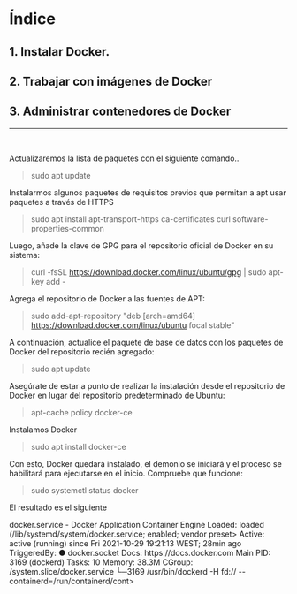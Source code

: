 


# Índice #

## 1. Instalar Docker. ##

## 2. Trabajar con imágenes de Docker ##

## 3. Administrar contenedores de Docker ##

<hr/>
<br/>

<p>Actualizaremos la lista de paquetes con el siguiente comando..</p>

>sudo apt update

<p>Instalarmos algunos paquetes de requisitos previos que permitan a apt usar paquetes a través
de HTTPS</p>

> sudo apt install apt-transport-https ca-certificates curl software-properties-common

<p>Luego, añade la clave de GPG para el repositorio oficial de Docker en su sistema:</p>

> curl -fsSL https://download.docker.com/linux/ubuntu/gpg | sudo apt-key add -

<p>Agrega el repositorio de Docker a las fuentes de APT:</p>

> sudo add-apt-repository "deb [arch=amd64] https://download.docker.com/linux/ubuntu focal stable"

<p>A continuación, actualice el paquete de base de datos con los paquetes de Docker del repositorio recién agregado:</p>

> sudo apt update

<p>Asegúrate de estar a punto de realizar la instalación desde el repositorio de Docker en lugar del repositorio predeterminado de Ubuntu:</p>

> apt-cache policy docker-ce

<p>Instalamos Docker</p>

> sudo apt install docker-ce

<p>Con esto, Docker quedará instalado, el demonio se iniciará y el proceso se habilitará para ejecutarse en el inicio. Compruebe que funcione:</p>

> sudo systemctl status docker

<p>El resultado es el siguiente</p>

<p>docker.service - Docker Application Container Engine
     Loaded: loaded (/lib/systemd/system/docker.service; enabled; vendor preset>
     Active: active (running) since Fri 2021-10-29 19:21:13 WEST; 28min ago
TriggeredBy: ● docker.socket
       Docs: https://docs.docker.com
   Main PID: 3169 (dockerd)
      Tasks: 10
     Memory: 38.3M
     CGroup: /system.slice/docker.service
             └─3169 /usr/bin/dockerd -H fd:// --containerd=/run/containerd/cont>
</p>

